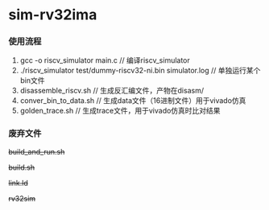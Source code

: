 # sim-rv32ima

### 使用流程

1. gcc -o riscv_simulator main.c // 编译riscv_simulator
2. ./riscv_simulator test/dummy-riscv32-ni.bin  simulator.log // 单独运行某个bin文件
3. disassemble_riscv.sh // 生成反汇编文件，产物在disasm/
4. conver_bin_to_data.sh // 生成data文件（16进制文件）用于vivado仿真
5. golden_trace.sh // 生成trace文件，用于vivado仿真时比对结果

### 废弃文件

~~build_and_run.sh~~

~~build.sh~~

~~link.ld~~

~~rv32sim~~